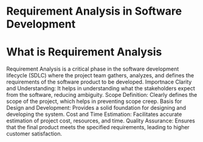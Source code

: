 # Requirement Analysis in Software Development
# What is Requirement Analysis
Requirement Analysis is a critical phase in the software development lifecycle (SDLC) where the project team gathers, analyzes, and defines the requirements of the software product to be developed.
Importnace
Clarity and Understanding: It helps in understanding what the stakeholders expect from the software, reducing ambiguity.
Scope Definition: Clearly defines the scope of the project, which helps in preventing scope creep.
Basis for Design and Development: Provides a solid foundation for designing and developing the system.
Cost and Time Estimation: Facilitates accurate estimation of project cost, resources, and time.
Quality Assurance: Ensures that the final product meets the specified requirements, leading to higher customer satisfaction.
